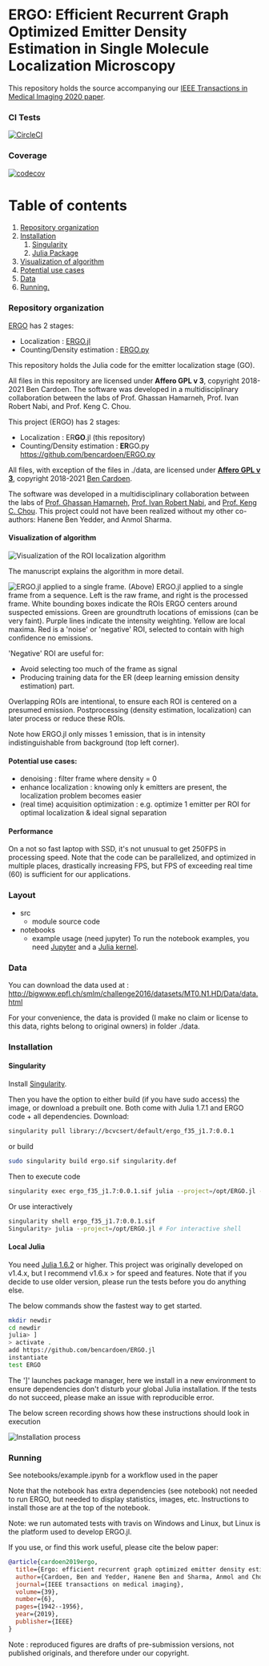 # ERGO: Efficient Recurrent Graph Optimized Emitter Density Estimation in Single Molecule Localization Microscopy

This repository holds the source accompanying our [IEEE Transactions in Medical Imaging 2020 paper](http://www.cs.sfu.ca/~hamarneh/ecopy/tmi2020.pdf).

### CI Tests
[![CircleCI](https://circleci.com/gh/bencardoen/ERGO.jl/tree/main.svg?style=svg)](https://circleci.com/gh/bencardoen/ERGO.jl/tree/main)

### Coverage
[![codecov](https://codecov.io/gh/bencardoen/ERGO.jl/branch/main/graph/badge.svg?token=8UFYOHZTOU)](https://codecov.io/gh/bencardoen/ERGO.jl)


# Table of contents
1. [Repository organization](#introduction)
2. [Installation](#install)
   1. [Singularity](#singularity)
   2. [Julia Package](#julia)
3. [Visualization of algorithm](#visualization)
3. [Potential use cases](#usecases)
4. [Data](#data)
6. [Running.](#running)

<a name="introduction"></a>
### Repository organization

[ERGO](https://github.com/bencardoen/ERGO) has 2 stages:
  - Localization : [ERGO.jl](https://github.com/bencardoen/ERGO.py)
  - Counting/Density estimation : [ERGO.py](https://github.com/bencardoen/ERGO.py)

This repository holds the Julia code for the emitter localization stage (GO).

All files in this repository are licensed under **Affero GPL v 3**, copyright 2018-2021 Ben Cardoen.
The software was developed in a multidisciplinary collaboration between the labs of Prof. Ghassan Hamarneh, Prof. Ivan Robert Nabi, and Prof. Keng C. Chou.

This project (ERGO) has 2 stages:
- Localization : ER**GO**.jl (this repository)
- Counting/Density estimation : **ER**GO.py https://github.com/bencardoen/ERGO.py

All files, with exception of the files in ./data, are licensed under [**Affero GPL v 3**](https://www.gnu.org/licenses/agpl-3.0.txt), copyright 2018-2021 [Ben Cardoen](https://orcid.org/0000-0001-6871-1165).

The software was developed in a multidisciplinary collaboration between the labs of [Prof. Ghassan Hamarneh](https://www.medicalimageanalysis.com/ghassans-bio), [Prof. Ivan Robert Nabi](https://www.bme.ubc.ca/person/ivan-nabi/), and [Prof. Keng C. Chou](https://www.chem.ubc.ca/keng-chou). This project could not have been realized without my other co-authors: Hanene Ben Yedder, and Anmol Sharma.

<a name="visualization"></a>
#### Visualization of algorithm

![Visualization of the ROI localization algorithm](figure3.png)


The manuscript explains the algorithm in more detail.

![ERGO.jl applied to a single frame.](figure4.png)
(Above) ERGO.jl applied to a single frame from a sequence. Left is the raw frame, and right is the processed frame. White bounding boxes indicate the ROIs ERGO centers around suspected emissions. Green are groundtruth locations of emissions (can be very faint).  Purple lines indicate the intensity weighting. Yellow are local maxima. Red is a 'noise' or 'negative' ROI, selected to contain with high confidence no emissions.

'Negative' ROI are useful for:

- Avoid selecting too much of the frame as signal
- Producing training data for the ER (deep learning emission density estimation) part.

Overlapping ROIs are intentional, to ensure each ROI is centered on a presumed emission. Postprocessing (density estimation, localization) can later process or reduce these ROIs.

Note how ERGO.jl only misses 1 emission, that is in intensity indistinguishable from background (top left corner).

<a name="usecases"></a>
#### Potential use cases:
- denoising : filter frame where density = 0
- enhance localization : knowing only k emitters are present, the localization problem becomes easier
- (real time) acquisition optimization : e.g. optimize 1 emitter per ROI for optimal localization & ideal signal separation

#### Performance
On a not so fast laptop with SSD, it's not unusual to get 250FPS in processing speed. Note that the code can be parallelized, and optimized in multiple places, drastically increasing FPS, but FPS of exceeding real time (60) is sufficient for our applications.


### Layout
- src
  - module source code
- notebooks
  - example usage (need jupyter)
To run the notebook examples, you need [Jupyter](https://jupyter.org/) and a [Julia kernel](https://github.com/JuliaLang/IJulia.jl).

<a name="data"></a>
### Data
You can download the data used at : http://bigwww.epfl.ch/smlm/challenge2016/datasets/MT0.N1.HD/Data/data.html

For your convenience, the data is provided (I make no claim or license to this data, rights belong to original owners) in folder ./data.

<a name="installation"></a>
### Installation

<a name="singularity"></a>
#### Singularity
Install [Singularity](https://sylabs.io/docs/).

Then you have the option to either build (if you have sudo access) the image, or download a prebuilt one.
Both come with Julia 1.7.1 and ERGO code + all dependencies.
Download:
```bash
singularity pull library://bcvcsert/default/ergo_f35_j1.7:0.0.1
```
or build
```bash
sudo singularity build ergo.sif singularity.def
```
Then to execute code
```bash
singularity exec ergo_f35_j1.7:0.0.1.sif julia --project=/opt/ERGO.jl -e 'your code here'
```
Or use interactively
```bash
singularity shell ergo_f35_j1.7:0.0.1.sif
Singularity> julia --project=/opt/ERGO.jl # For interactive shell
```
<a name="julia"></a>
#### Local Julia
You need [Julia 1.6.2](https://julialang.org/downloads/) or higher.
This project was originally developed on v1.4.x, but I recommend v1.6.x > for speed and features.
Note that if you decide to use older version, please run the tests before you do anything else.

The below commands show the fastest way to get started.
```bash
mkdir newdir
cd newdir
julia> ]
> activate .
add https://github.com/bencardoen/ERGO.jl
instantiate
test ERGO
```
The ']' launches package manager, here we install in a new environment to ensure dependencies don't disturb your global Julia installation.
If the tests do not succeed, please make an issue with reproducible error.

The below screen recording shows how these instructions should look in execution

![Installation process](install.gif)

<a name="running"></a>
### Running
See notebooks/example.ipynb for a workflow used in the paper

Note that the notebook has extra dependencies (see notebook) not needed to run ERGO, but needed to display statistics, images, etc. Instructions to install those are at the top of the notebook.

Note: we run automated tests with travis on Windows and Linux, but Linux is the platform used to develop ERGO.jl.

If you use, or find this work useful, please cite the below paper:

```bibtex
@article{cardoen2019ergo,
  title={Ergo: efficient recurrent graph optimized emitter density estimation in single molecule localization microscopy},
  author={Cardoen, Ben and Yedder, Hanene Ben and Sharma, Anmol and Chou, Keng C and Nabi, Ivan Robert and Hamarneh, Ghassan},
  journal={IEEE transactions on medical imaging},
  volume={39},
  number={6},
  pages={1942--1956},
  year={2019},
  publisher={IEEE}
}

```


Note : reproduced figures are drafts of pre-submission versions, not published originals, and therefore under our copyright.
